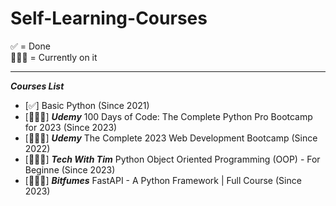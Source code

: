 ﻿# Self-Learning-Courses
 
 ✅ = Done<br>
 🏃🏻‍♂️ = Currently on it
 <hr>
 
 ***Courses List***
- [✅] Basic Python (Since 2021)
- [🏃🏻‍♂️] ***Udemy*** 100 Days of Code: The Complete Python Pro Bootcamp for 2023 (Since 2023)
- [🏃🏻‍♂️] ***Udemy*** The Complete 2023 Web Development Bootcamp (Since 2022)
- [🏃🏻‍♂️] ***Tech With Tim*** Python Object Oriented Programming (OOP) - For Beginne (Since 2023)
- [🏃🏻‍♂️] ***Bitfumes*** FastAPI - A Python Framework | Full Course (Since 2023)